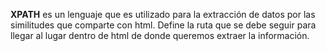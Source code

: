 **XPATH** es un lenguaje que es utilizado para la extracción de datos por las similitudes que comparte con html. Define la ruta que se debe seguir para llegar al lugar dentro de html de donde queremos extraer la información.